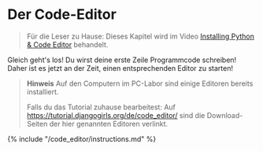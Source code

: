 # Der Code-Editor

> Für die Leser zu Hause: Dieses Kapitel wird im Video [Installing Python & Code Editor](https://www.youtube.com/watch?v=pVTaqzKZCdA&t=4m43s) behandelt.

Gleich geht's los! Du wirst deine erste Zeile Programmcode schreiben! Daher ist es jetzt an der Zeit, einen entsprechenden Editor zu starten!

> **Hinweis** Auf den Computern im PC-Labor sind einige Editoren bereits installiert.
> 
> Falls du das Tutorial zuhause bearbeitest:
> Auf https://tutorial.djangogirls.org/de/code_editor/
> sind die Download-Seiten der hier genannten Editoren verlinkt.

{% include "/code_editor/instructions.md" %}
